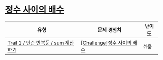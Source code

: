 # [정수 사이의 배수](https://www.codetree.ai/trails/complete/curated-cards/challenge-multiplication-between-numbers)

|유형|문제 경험치|난이도|
|---|---|---|
|[Trail 1 / 단순 반복문 / sum 계산하기](https://www.codetree.ai/trail-info/novice-low/)|[[Challenge]정수 사이의 배수](https://www.codetree.ai/trails/complete/curated-cards/challenge-multiplication-between-numbers/)|쉬움|

